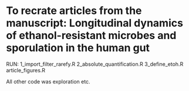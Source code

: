 # To recrate articles from the manuscript: Longitudinal dynamics of ethanol-resistant microbes and sporulation in the human gut

RUN: 
1_import_filter_rarefy.R
2_absolute_quantification.R
3_define_etoh.R
article_figures.R

All other code was exploration etc. 
